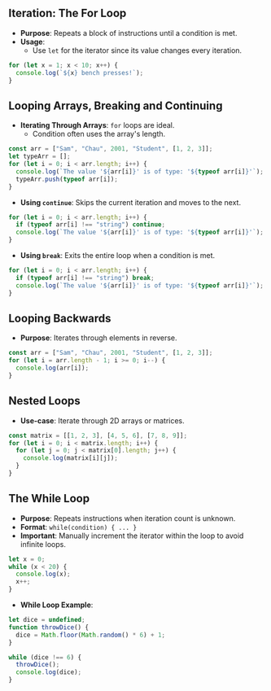 ## **Iteration: The For Loop**
- **Purpose**: Repeats a block of instructions until a condition is met.
- **Usage**:
  - Use `let` for the iterator since its value changes every iteration.
  
```javascript
for (let x = 1; x < 10; x++) {
  console.log(`${x} bench presses!`);
}
```
## **Looping Arrays, Breaking and Continuing**
- **Iterating Through Arrays**: `for` loops are ideal.
  - Condition often uses the array's length.

```javascript
const arr = ["Sam", "Chau", 2001, "Student", [1, 2, 3]];
let typeArr = [];
for (let i = 0; i < arr.length; i++) {
  console.log(`The value '${arr[i]}' is of type: '${typeof arr[i]}'`);
  typeArr.push(typeof arr[i]);
}
```

- **Using `continue`**: Skips the current iteration and moves to the next.
  
```javascript
for (let i = 0; i < arr.length; i++) {
  if (typeof arr[i] !== "string") continue;
  console.log(`The value '${arr[i]}' is of type: '${typeof arr[i]}'`);
}
```

- **Using `break`**: Exits the entire loop when a condition is met.

```javascript
for (let i = 0; i < arr.length; i++) {
  if (typeof arr[i] !== "string") break;
  console.log(`The value '${arr[i]}' is of type: '${typeof arr[i]}'`);
}
```
## **Looping Backwards**

- **Purpose**: Iterates through elements in reverse.
  
```javascript
const arr = ["Sam", "Chau", 2001, "Student", [1, 2, 3]];
for (let i = arr.length - 1; i >= 0; i--) {
  console.log(arr[i]);
}
```
## **Nested Loops**

- **Use-case**: Iterate through 2D arrays or matrices.
  
```javascript
const matrix = [[1, 2, 3], [4, 5, 6], [7, 8, 9]];
for (let i = 0; i < matrix.length; i++) {
  for (let j = 0; j < matrix[0].length; j++) {
	console.log(matrix[i][j]);
  }
}
```
## **The While Loop**

- **Purpose**: Repeats instructions when iteration count is unknown.
- **Format**: `while(condition) { ... }`
- **Important**: Manually increment the iterator within the loop to avoid infinite loops.

```javascript
let x = 0;
while (x < 20) {
  console.log(x);
  x++;
}
```

- **While Loop Example**:

```javascript
let dice = undefined;
function throwDice() {
  dice = Math.floor(Math.random() * 6) + 1;
}

while (dice !== 6) {
  throwDice();
  console.log(dice);
}
```
